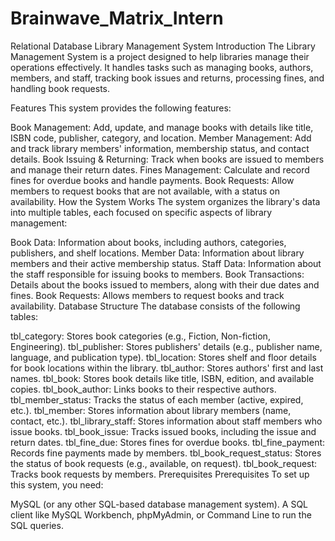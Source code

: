 # Brainwave_Matrix_Intern
Relational Database Library Management System 
Introduction
The Library Management System is a project designed to help libraries manage their operations effectively. It handles tasks such as managing books, authors, members, and staff, tracking book issues and returns, processing fines, and handling book requests.

Features
This system provides the following features:

Book Management: Add, update, and manage books with details like title, ISBN code, publisher, category, and location.
Member Management: Add and track library members' information, membership status, and contact details.
Book Issuing & Returning: Track when books are issued to members and manage their return dates.
Fines Management: Calculate and record fines for overdue books and handle payments.
Book Requests: Allow members to request books that are not available, with a status on availability.
How the System Works
The system organizes the library's data into multiple tables, each focused on specific aspects of library management:

Book Data: Information about books, including authors, categories, publishers, and shelf locations.
Member Data: Information about library members and their active membership status.
Staff Data: Information about the staff responsible for issuing books to members.
Book Transactions: Details about the books issued to members, along with their due dates and fines.
Book Requests: Allows members to request books and track availability.
Database Structure
The database consists of the following tables:

tbl_category: Stores book categories (e.g., Fiction, Non-fiction, Engineering).
tbl_publisher: Stores publishers' details (e.g., publisher name, language, and publication type).
tbl_location: Stores shelf and floor details for book locations within the library.
tbl_author: Stores authors' first and last names.
tbl_book: Stores book details like title, ISBN, edition, and available copies.
tbl_book_author: Links books to their respective authors.
tbl_member_status: Tracks the status of each member (active, expired, etc.).
tbl_member: Stores information about library members (name, contact, etc.).
tbl_library_staff: Stores information about staff members who issue books.
tbl_book_issue: Tracks issued books, including the issue and return dates.
tbl_fine_due: Stores fines for overdue books.
tbl_fine_payment: Records fine payments made by members.
tbl_book_request_status: Stores the status of book requests (e.g., available, on request).
tbl_book_request: Tracks book requests by members.
Prerequisites
Prerequisites
To set up this system, you need:

MySQL (or any other SQL-based database management system).
A SQL client like MySQL Workbench, phpMyAdmin, or Command Line to run the SQL queries.

